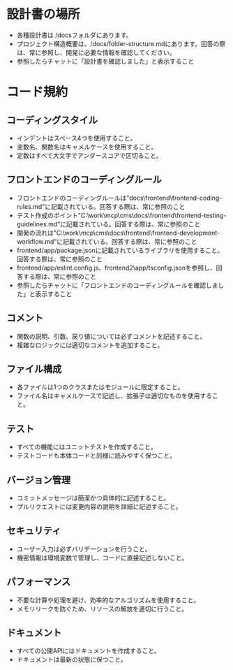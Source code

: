 # 設計書の場所
- 各種設計書は /docsフォルダにあります。
- プロジェクト構造概要は、/docs/folder-structure.mdにあります。回答の際は、常に参照し、開発に必要な情報を確認してください。
- 参照したらチャットに「設計書を確認しました」と表示すること

# コード規約

## コーディングスタイル

- インデントはスペース4つを使用すること。
- 変数名、関数名はキャメルケースを使用すること。
- 定数はすべて大文字でアンダースコアで区切ること。

## フロントエンドのコーディングルール

- フロントエンドのコーディングルールは"docs\frontend\frontend-coding-rules.md"に記載されている。回答する際は、常に参照のこと
- テスト作成のポイント"C:\work\mcp\cms\docs\frontend\frontend-testing-guidelines.md"に記載されている。回答する際は、常に参照のこと
- 開発の流れは"C:\work\mcp\cms\docs\frontend\frontend-development-workflow.md"に記載されている。回答する際は、常に参照のこと
- frontend/app/package.jsonに記載されているライブラリを使用すること。回答する際は、常に参照のこと
- frontend/app/eslint.config.js、frontend2\app/tsconfig.jsonを参照し、回答する際は、常に参照のこと
- 参照したらチャットに「フロントエンドのコーディングルールを確認しました」と表示すること

## コメント

- 関数の説明、引数、戻り値については必ずコメントを記述すること。
- 複雑なロジックには適切なコメントを追加すること。

## ファイル構成

- 各ファイルは1つのクラスまたはモジュールに限定すること。
- ファイル名はキャメルケースで記述し、拡張子は適切なものを使用すること。

## テスト

- すべての機能にはユニットテストを作成すること。
- テストコードも本体コードと同様に読みやすく保つこと。

## バージョン管理

- コミットメッセージは簡潔かつ具体的に記述すること。
- プルリクエストには変更内容の説明を詳細に記述すること。

## セキュリティ

- ユーザー入力は必ずバリデーションを行うこと。
- 機密情報は環境変数で管理し、コードに直接記述しないこと。

## パフォーマンス

- 不要な計算や処理を避け、効率的なアルゴリズムを使用すること。
- メモリリークを防ぐため、リソースの解放を適切に行うこと。

## ドキュメント

- すべての公開APIにはドキュメントを作成すること。
- ドキュメントは最新の状態に保つこと。
